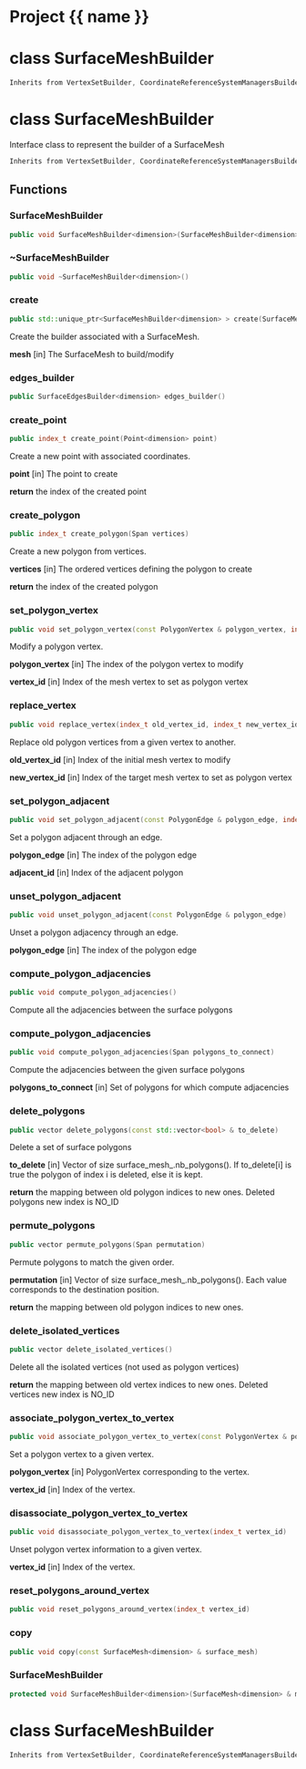 <script setup>
import {useRoute} from 'vitepress'
const {path} = useRoute()
const tokens = path.split('/')
const words = tokens[2].split('-');
for (let i = 0; i < words.length; i++) {
    words[i] = words[i].charAt(0).toUpperCase() + words[i].slice(1);
    words[i] = words[i].replace('geode', 'Geode')
}
const name = words.join('-');
</script>
# Project {{ name }}

# class SurfaceMeshBuilder


```cpp
Inherits from VertexSetBuilder, CoordinateReferenceSystemManagersBuilder<2U>
```



# class SurfaceMeshBuilder


 Interface class to represent the builder of a SurfaceMesh



```cpp
Inherits from VertexSetBuilder, CoordinateReferenceSystemManagersBuilder<dimension>
```



## Functions

### SurfaceMeshBuilder

```cpp
public void SurfaceMeshBuilder<dimension>(SurfaceMeshBuilder<dimension> && )
```


### ~SurfaceMeshBuilder

```cpp
public void ~SurfaceMeshBuilder<dimension>()
```


### create

```cpp
public std::unique_ptr<SurfaceMeshBuilder<dimension> > create(SurfaceMesh<dimension> & mesh)
```


 Create the builder associated with a SurfaceMesh.

**mesh** [in] The SurfaceMesh to build/modify

### edges_builder

```cpp
public SurfaceEdgesBuilder<dimension> edges_builder()
```


### create_point

```cpp
public index_t create_point(Point<dimension> point)
```


 Create a new point with associated coordinates.

**point** [in] The point to create

**return** the index of the created point

### create_polygon

```cpp
public index_t create_polygon(Span vertices)
```


 Create a new polygon from vertices.

**vertices** [in] The ordered vertices defining the polygon to create

**return** the index of the created polygon

### set_polygon_vertex

```cpp
public void set_polygon_vertex(const PolygonVertex & polygon_vertex, index_t vertex_id)
```


 Modify a polygon vertex.

**polygon_vertex** [in] The index of the polygon vertex to modify

**vertex_id** [in] Index of the mesh vertex to set as polygon vertex

### replace_vertex

```cpp
public void replace_vertex(index_t old_vertex_id, index_t new_vertex_id)
```


 Replace old polygon vertices from a given vertex to another.

**old_vertex_id** [in] Index of the initial mesh vertex to modify

**new_vertex_id** [in] Index of the target mesh vertex to set as polygon vertex

### set_polygon_adjacent

```cpp
public void set_polygon_adjacent(const PolygonEdge & polygon_edge, index_t adjacent_id)
```


 Set a polygon adjacent through an edge.

**polygon_edge** [in] The index of the polygon edge

**adjacent_id** [in] Index of the adjacent polygon

### unset_polygon_adjacent

```cpp
public void unset_polygon_adjacent(const PolygonEdge & polygon_edge)
```


 Unset a polygon adjacency through an edge.

**polygon_edge** [in] The index of the polygon edge

### compute_polygon_adjacencies

```cpp
public void compute_polygon_adjacencies()
```


 Compute all the adjacencies between the surface polygons

### compute_polygon_adjacencies

```cpp
public void compute_polygon_adjacencies(Span polygons_to_connect)
```


 Compute the adjacencies between the given surface polygons

**polygons_to_connect** [in] Set of polygons for which compute adjacencies

### delete_polygons

```cpp
public vector delete_polygons(const std::vector<bool> & to_delete)
```


 Delete a set of surface polygons

**to_delete** [in] Vector of size surface_mesh_.nb_polygons(). If to_delete[i] is true the polygon of index i is deleted, else it is kept.

**return** the mapping between old polygon indices to new ones. Deleted polygons new index is NO_ID

### permute_polygons

```cpp
public vector permute_polygons(Span permutation)
```


 Permute polygons to match the given order.

**permutation** [in] Vector of size surface_mesh_.nb_polygons(). Each value corresponds to the destination position.

**return** the mapping between old polygon indices to new ones.

### delete_isolated_vertices

```cpp
public vector delete_isolated_vertices()
```


 Delete all the isolated vertices (not used as polygon vertices)

**return** the mapping between old vertex indices to new ones. Deleted vertices new index is NO_ID

### associate_polygon_vertex_to_vertex

```cpp
public void associate_polygon_vertex_to_vertex(const PolygonVertex & polygon_vertex, index_t vertex_id)
```


 Set a polygon vertex to a given vertex.

**polygon_vertex** [in] PolygonVertex corresponding to the vertex.

**vertex_id** [in] Index of the vertex.

### disassociate_polygon_vertex_to_vertex

```cpp
public void disassociate_polygon_vertex_to_vertex(index_t vertex_id)
```


Unset polygon vertex information to a given vertex.

**vertex_id** [in] Index of the vertex.

### reset_polygons_around_vertex

```cpp
public void reset_polygons_around_vertex(index_t vertex_id)
```


### copy

```cpp
public void copy(const SurfaceMesh<dimension> & surface_mesh)
```


### SurfaceMeshBuilder

```cpp
protected void SurfaceMeshBuilder<dimension>(SurfaceMesh<dimension> & mesh)
```




# class SurfaceMeshBuilder


```cpp
Inherits from VertexSetBuilder, CoordinateReferenceSystemManagersBuilder<3U>
```



